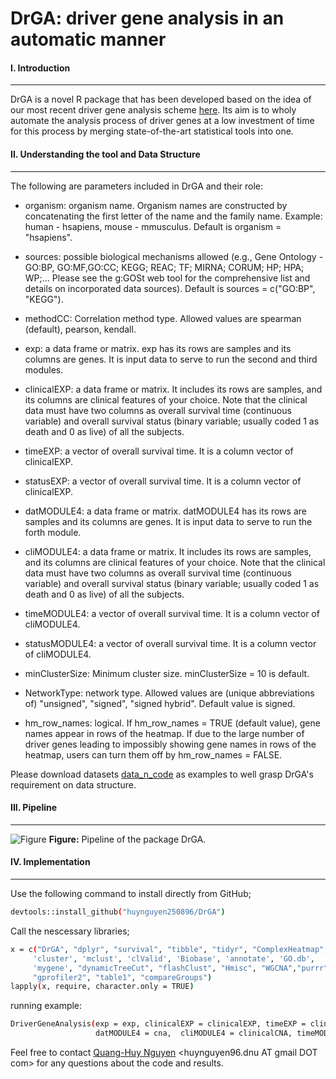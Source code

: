 # DrGA: driver gene analysis in an automatic manner
#### I. Introduction
---
DrGA is a novel R package that has been developed based on the idea of our most recent driver gene analysis scheme [here](https://www.nature.com/articles/s41598-020-77318-1). Its aim is to wholy automate the analysis process of driver genes at a low investment of time for this process by merging state-of-the-art statistical tools into one.

#### II. Understanding the tool and Data Structure
---
The following are parameters included in DrGA and their role:
- organism: organism name. Organism names are constructed by concatenating the first letter of the name and the family name. Example: human - hsapiens, mouse - mmusculus. Default is organism = "hsapiens".

- sources: possible biological mechanisms allowed (e.g., Gene Ontology - GO:BP, GO:MF,GO:CC; KEGG; REAC; TF; MIRNA; CORUM; HP; HPA; WP;… Please see the g:GOSt web tool for the comprehensive list and details on incorporated data sources). Default is sources = c("GO:BP", "KEGG").

- methodCC: Correlation method type. Allowed values are spearman (default), pearson, kendall.

- exp: a data frame or matrix. exp has its rows are samples and its columns are genes. It is input data to serve to run the second and third modules.

- clinicalEXP: a data frame or matrix. It includes its rows are samples, and its columns are clinical features of your choice. Note that the clinical data must have two columns as overall survival time (continuous variable) and overall survival status (binary variable; usually coded 1 as death and 0 as live) of all the subjects.

- timeEXP: a vector of overall survival time. It is a column vector of clinicalEXP.

- statusEXP: a vector of overall survival time. It is a column vector of clinicalEXP.

- datMODULE4: a data frame or matrix. datMODULE4 has its rows are samples and its columns are genes. It is input data to serve to run the forth module.

- cliMODULE4: a data frame or matrix. It includes its rows are samples, and its columns are clinical features of your choice. Note that the clinical data must have two columns as overall survival time (continuous variable) and overall survival status (binary variable; usually coded 1 as death and 0 as live) of all the subjects.

- timeMODULE4: a vector of overall survival time. It is a column vector of cliMODULE4.

- statusMODULE4: a vector of overall survival time. It is a column vector of cliMODULE4.

- minClusterSize: Minimum cluster size. minClusterSize = 10 is default.

- NetworkType: network type. Allowed values are (unique abbreviations of) "unsigned", "signed", "signed hybrid". Default value is signed.

- hm_row_names: logical. If hm_row_names = TRUE (default value), gene names appear in rows of the heatmap.  If due to the large number of driver genes leading to impossibly showing gene names in rows of the heatmap, users can turn them off by hm_row_names = FALSE.

Please download datasets [data_n_code](https://github.com/huynguyen250896/DrGA/tree/master/data_n_code) as examples to well grasp DrGA's requirement on data structure.

#### III. Pipeline
---
![Figure](https://imgur.com/mquJy2O.png)
**Figure:** Pipeline of the package DrGA.

#### IV. Implementation
---
Use the following command to install directly from GitHub;
```sh
devtools::install_github("huynguyen250896/DrGA")
```
Call the nescessary libraries;
```sh
x = c("DrGA", "dplyr", "survival", "tibble", "tidyr", "ComplexHeatmap", 
     'cluster', 'mclust', 'clValid', 'Biobase', 'annotate', 'GO.db', 
     'mygene', "dynamicTreeCut", "flashClust", "Hmisc", "WGCNA","purrr",
     "gprofiler2", "table1", "compareGroups")
lapply(x, require, character.only = TRUE)
```
running example:
```sh
DriverGeneAnalysis(exp = exp, clinicalEXP = clinicalEXP, timeEXP = clinicalEXP$time, statusEXP = clinicalEXP$status, 
                   datMODULE4 = cna,  cliMODULE4 = clinicalCNA, timeMODULE4 = clinicalCNA$time, statusMODULE4 = clinicalCNA$status)
```

Feel free to contact [Quang-Huy Nguyen](https://github.com/huynguyen250896) <huynguyen96.dnu AT gmail DOT com> for any questions about the code and results.
